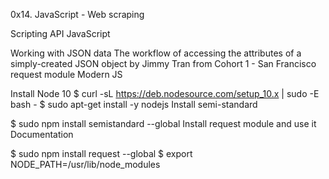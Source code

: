 0x14. JavaScript - Web scraping

Scripting API JavaScript

Working with JSON data
The workflow of accessing the attributes of a simply-created JSON object by Jimmy Tran from Cohort 1 - San Francisco
request module
Modern JS

Install Node 10
$ curl -sL https://deb.nodesource.com/setup_10.x | sudo -E bash -
$ sudo apt-get install -y nodejs
Install semi-standard

$ sudo npm install semistandard --global
Install request module and use it
Documentation

$ sudo npm install request --global
$ export NODE_PATH=/usr/lib/node_modules
